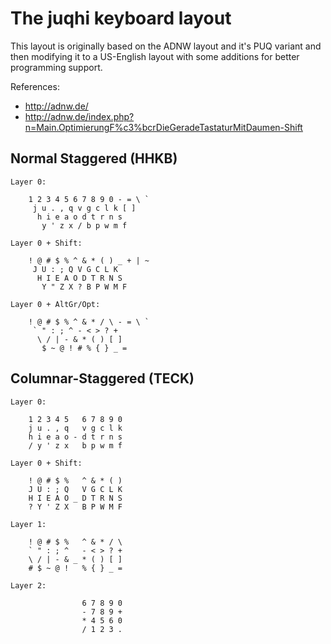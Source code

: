 # The juqhi keyboard layout

This layout is originally based on the ADNW layout and it's PUQ variant and then modifying
it to a US-English layout with some additions for better programming support.

References:
- http://adnw.de/
- http://adnw.de/index.php?n=Main.OptimierungF%c3%bcrDieGeradeTastaturMitDaumen-Shift

## Normal Staggered (HHKB)

    Layer 0:
    
        1 2 3 4 5 6 7 8 9 0 - = \ `
         j u . , q v g c l k [ ]
          h i e a o d t r n s
           y ' z x / b p w m f

    Layer 0 + Shift:
    
        ! @ # $ % ^ & * ( ) _ + | ~
         J U : ; Q V G C L K
          H I E A O D T R N S
           Y " Z X ? B P W M F

    Layer 0 + AltGr/Opt:
    
        ! @ # $ % ^ & * / \ - = \ `
         ` " : ; ^ - < > ? +
          \ / | - & * ( ) [ ]
           $ ~ @ ! # % { } _ =

## Columnar-Staggered (TECK)

    Layer 0:
    
        1 2 3 4 5   6 7 8 9 0
        j u . , q   v g c l k
        h i e a o - d t r n s
        / y ' z x   b p w m f

    Layer 0 + Shift:
    
        ! @ # $ %   ^ & * ( )
        J U : ; Q   V G C L K
        H I E A O _ D T R N S
        ? Y ' Z X   B P W M F

    Layer 1:
    
        ! @ # $ %   ^ & * / \
        ` " : ; ^   - < > ? +
        \ / | - & _ * ( ) [ ]
        # $ ~ @ !   % { } _ =

    Layer 2:
    
                    6 7 8 9 0
                    - 7 8 9 +
                    * 4 5 6 0
                    / 1 2 3 .
